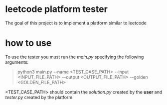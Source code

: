 # leetcode platform tester
The goal of this project is to implement a platform similar to leetcode

# how to use
To use the tester you must run the *main.py* specifying the following arguments:
> python3 main.py --name <TEST_CASE_PATH> --input <INPUT_FILE_PATH> --output <OUTPUT_FILE_PATH> --golden <GOLDEN_FILE_PATH>

<TEST_CASE_PATH> should contain the *solution.py* created by the **user** and *tester.py* created by the platform
